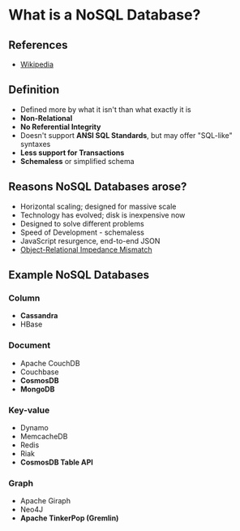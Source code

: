 # What is a NoSQL Database?

## References

- [Wikipedia](https://en.wikipedia.org/wiki/NoSQL)

## Definition

- Defined more by what it isn't than what exactly it is
- **Non-Relational**
- **No Referential Integrity**
- Doesn't support **ANSI SQL Standards**, but may offer "SQL-like" syntaxes
- **Less support for Transactions**
- **Schemaless** or simplified schema

## Reasons NoSQL Databases arose?

- Horizontal scaling; designed for massive scale
- Technology has evolved; disk is inexpensive now
- Designed to solve different problems
- Speed of Development - schemaless
- JavaScript resurgence, end-to-end JSON
- [Object-Relational Impedance Mismatch](https://en.wikipedia.org/wiki/Object-relational_impedance_mismatch)

## Example NoSQL Databases

### Column
- **Cassandra**
- HBase

### Document
- Apache CouchDB
- Couchbase
- **CosmosDB**
- **MongoDB**

### Key-value
- Dynamo
- MemcacheDB
- Redis
- Riak
- **CosmosDB Table API**

### Graph
- Apache Giraph 
- Neo4J
- **Apache TinkerPop (Gremlin)**

